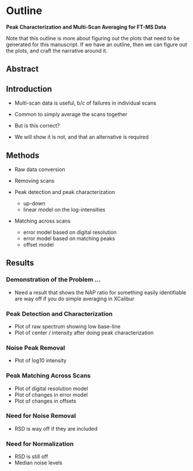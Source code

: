 # Outline

**Peak Characterization and Multi-Scan Averaging for FT-MS Data**

Note that this outline is more about figuring out the plots that need to be generated for this
manuscript. If we have an outline, then we can figure out the plots, and craft the
narrative around it.

## Abstract

## Introduction

* Multi-scan data is useful, b/c of failures in individual scans

* Common to simply average the scans together

* But is this correct?

* We will show it is not, and that an alternative is required

## Methods

* Raw data conversion

* Removing scans

* Peak detection and peak characterization
  * up-down
  * linear model on the log-intensities

* Matching across scans
  * error model based on digital resolution
  * error model based on matching peaks
  * offset model

## Results

### Demonstration of the Problem ...

* Need a result that shows the NAP ratio for something easily identifiable are way off
if you do simple averaging in XCalibur

### Peak Detection and Characterization

* Plot of raw spectrum showing low base-line
* Plot of center / intensity after doing peak characterization

### Noise Peak Removal

* Plot of log10 intensity

### Peak Matching Across Scans

* Plot of digital resolution model
* Plot of changes in error model
* Plot of changes in offsets

### Need for Noise Removal

* RSD is way off if they are included

### Need for Normalization

* RSD is still off
* Median noise levels



